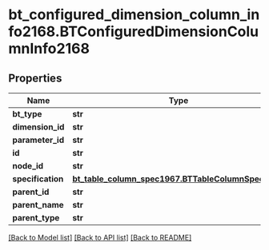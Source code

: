 # bt_configured_dimension_column_info2168.BTConfiguredDimensionColumnInfo2168

## Properties
Name | Type | Description | Notes
------------ | ------------- | ------------- | -------------
**bt_type** | **str** |  | [optional] 
**dimension_id** | **str** |  | [optional] 
**parameter_id** | **str** |  | [optional] 
**id** | **str** |  | [optional] 
**node_id** | **str** |  | [optional] 
**specification** | [**bt_table_column_spec1967.BTTableColumnSpec1967**](BTTableColumnSpec1967.md) |  | [optional] 
**parent_id** | **str** |  | [optional] 
**parent_name** | **str** |  | [optional] 
**parent_type** | **str** |  | [optional] 

[[Back to Model list]](../README.md#documentation-for-models) [[Back to API list]](../README.md#documentation-for-api-endpoints) [[Back to README]](../README.md)


